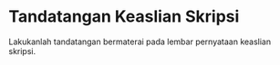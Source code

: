 # Tandatangan Keaslian Skripsi

Lakukanlah tandatangan bermaterai pada lembar pernyataan keaslian skripsi.
